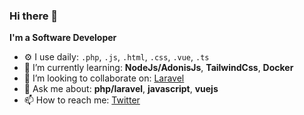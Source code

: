 ### Hi there 👋
**I'm a Software Developer**

- ⚙️ I use daily: `.php`, `.js`, `.html`, `.css`, `.vue`, `.ts`
- 🌱 I’m currently learning: **NodeJs/AdonisJs**, **TailwindCss**, **Docker**
- 👯 I’m looking to collaborate on: [Laravel](https://github.com/laravel/laravel)
- 💬 Ask me about: **php/laravel**, **javascript**, **vuejs**
- 📫 How to reach me: [Twitter](https://twitter.com/campos_franciis)
<!-- 🔭 I’m currently working on ... -->
<!-- 🤔 I’m looking for help with ... -->
<!-- 😄 Pronouns: ... -->
<!-- ⚡ Fun fact: ... -->


